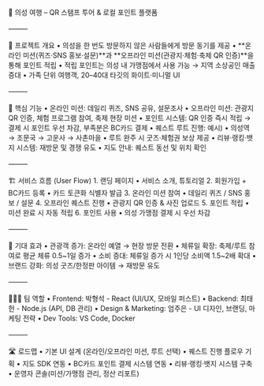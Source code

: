 📌 의성 여행 – QR 스탬프 투어 & 로컬 포인트 플랫폼

⸻

🎯 프로젝트 개요
	•	의성을 한 번도 방문하지 않은 사람들에게 방문 동기를 제공
	•	**온라인 미션(퀴즈·SNS 홍보·설문)**과 **오프라인 미션(관광지·체험·축제 QR 인증)**을 통해 포인트 적립
	•	적립 포인트는 의성 내 가맹점에서 사용 가능 → 지역 소상공인 매출 증대
	•	가족 단위 여행객, 20–40대 타깃의 화이트·미니멀 UI

⸻

🧩 핵심 기능
	•	온라인 미션: 데일리 퀴즈, SNS 공유, 설문조사
	•	오프라인 미션: 관광지 QR 인증, 체험 프로그램 참여, 축제 현장 미션
	•	포인트 시스템: QR 인증 즉시 적립 → 결제 시 포인트 우선 차감, 부족분은 BC카드 결제
	•	퀘스트 루트 진행: 예시)
	•	의성역 → 조문국 → 고운사 → 사촌마을
	•	루트 완주 시 굿즈·체험권 보상 제공
	•	리뷰·랭킹·뱃지 시스템: 재방문 및 경쟁 유도
	•	지도 안내: 퀘스트 동선 및 위치 확인

⸻

🏗️ 서비스 흐름 (User Flow)
	1.	랜딩 페이지
	•	서비스 소개, 튜토리얼
	2.	회원가입 + BC카드 등록
	•	카드 토큰화 식별자 발급
	3.	온라인 미션 참여
	•	데일리 퀴즈 / SNS 홍보 / 설문
	4.	오프라인 퀘스트 진행
	•	관광지 QR 인증 & 사진 업로드
	5.	포인트 적립
	•	미션 완료 시 자동 적립
	6.	포인트 사용
	•	의성 가맹점 결제 시 우선 차감

⸻

🎉 기대 효과
	•	관광객 증가: 온라인 예열 → 현장 방문 전환
	•	체류일 확장: 축제/루트 참여로 평균 체류 0.5~1일 증가
	•	소비 증대: 체류일 증가 시 1인당 소비액 1.5~2배 확대
	•	브랜드 강화: 의성 굿즈/한정판 아이템 → 재방문 유도

⸻

🧑‍🤝‍🧑 팀 역할
	•	Frontend: 박형석
      - React (UI/UX, 모바일 퍼스트)
	•	Backend: 최태헌
      - Node.js (API, DB 관리)
	•	Design & Marketing: 엄주은 
      - UI 디자인, 브랜딩, 마케팅 전략
	•	Dev Tools: VS Code, Docker

⸻

🛣️ 로드맵
	•	기본 UI 설계 (온라인/오프라인 미션, 루트 선택)
	•	퀘스트 진행 플로우 기획
	•	지도 SDK 연동
	•	BC카드 포인트 결제 시스템 연동
	•	리뷰·랭킹·뱃지 시스템 구축
	•	운영자 콘솔(미션/가맹점 관리, 정산 리포트)
